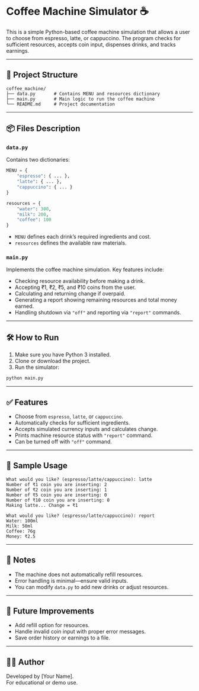 # Coffee Machine Simulator ☕️

This is a simple Python-based coffee machine simulation that allows a user to choose from espresso, latte, or cappuccino. The program checks for sufficient resources, accepts coin input, dispenses drinks, and tracks earnings.

---

## 📁 Project Structure

```
coffee_machine/
├── data.py       # Contains MENU and resources dictionary
├── main.py       # Main logic to run the coffee machine
└── README.md     # Project documentation
```

---

## 📦 Files Description

### `data.py`

Contains two dictionaries:

```python
MENU = {
    "espresso": { ... },
    "latte": { ... },
    "cappuccino": { ... }
}

resources = {
    "water": 300,
    "milk": 200,
    "coffee": 100
}
```

- `MENU` defines each drink’s required ingredients and cost.
- `resources` defines the available raw materials.

### `main.py`

Implements the coffee machine simulation. Key features include:
- Checking resource availability before making a drink.
- Accepting ₹1, ₹2, ₹5, and ₹10 coins from the user.
- Calculating and returning change if overpaid.
- Generating a report showing remaining resources and total money earned.
- Handling shutdown via `"off"` and reporting via `"report"` commands.

---

## 🛠️ How to Run

1. Make sure you have Python 3 installed.
2. Clone or download the project.
3. Run the simulator:

```bash
python main.py
```

---

## ✅ Features

- Choose from `espresso`, `latte`, or `cappuccino`.
- Automatically checks for sufficient ingredients.
- Accepts simulated currency inputs and calculates change.
- Prints machine resource status with `"report"` command.
- Can be turned off with `"off"` command.

---

## 🧪 Sample Usage

```plaintext
What would you like? (espresso/latte/cappuccino): latte
Number of ₹1 coin you are inserting: 2
Number of ₹2 coin you are inserting: 1
Number of ₹5 coin you are inserting: 0
Number of ₹10 coin you are inserting: 0
Making latte... Change = ₹1

What would you like? (espresso/latte/cappuccino): report
Water: 100ml
Milk: 50ml
Coffee: 76g
Money: ₹2.5
```

---

## 📌 Notes

- The machine does not automatically refill resources.
- Error handling is minimal—ensure valid inputs.
- You can modify `data.py` to add new drinks or adjust resources.

---

## 🧰 Future Improvements

- Add refill option for resources.
- Handle invalid coin input with proper error messages.
- Save order history or earnings to a file.

---

## 👨‍💻 Author

Developed by [Your Name].  
For educational or demo use.
